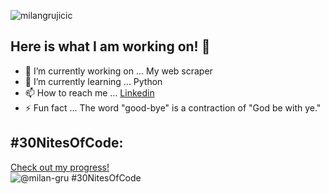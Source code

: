 <p align="left"> <img src="https://komarev.com/ghpvc/?username=milangrujicic&label=Stalkers&color=2ec27e&style=for-the-badge" alt="milangrujicic" /> </p>

## Here is what I am working on! 👋

- 🔭 I’m currently working on ... My web scraper
- 🌱 I’m currently learning ... Python
- 📫 How to reach me ... [Linkedin](https://www.linkedin.com/in/milan-grujicic-20ba05110/)
- ⚡ Fun fact ... The word "good-bye" is a contraction of "God be with ye."

## #30NitesOfCode:
  [Check out my progress!](https://www.codedex.io/@milan2/30-nites-of-code)  
  ![@milan-gru #30NitesOfCode](https://www.codedex.io/api/petStatus?user=milan-gru)

